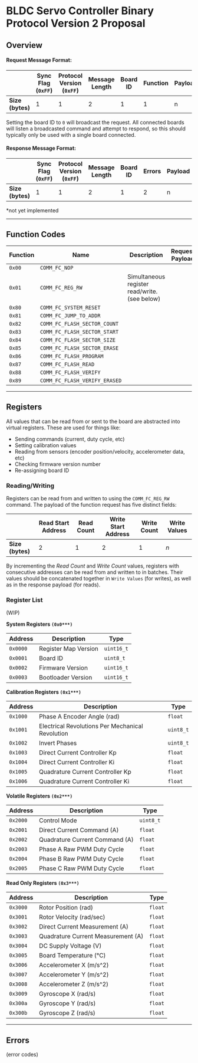 # BLDC Servo Controller Binary Protocol Version 2 Proposal

## Overview

#### Request Message Format:

|  | Sync Flag (`0xFF`) | Protocol Version (`0xFF`) | Message Length | Board ID | Function | Payload | CRC* |
|--------------|------------------|-------------------------|----------------|----------|---------------|-----------------|-----|
| **Size (bytes)** | 1 | 1 | 2 | 1 | 1 | n | 2 |

Setting the board ID to `0` will broadcast the request. All connected boards will listen a broadcasted command and attempt to respond, so this should typically only be used with a single board connected.

#### Response Message Format:

|  | Sync Flag (`0xFF`) | Protocol Version (`0xFF`) | Message Length | Board ID | Errors | Payload | CRC* |
|--------------|------------------|-------------------------|----------------|----------|--------|--------|-----|
| **Size (bytes)** | 1 | 1 | 2 | 1 | 2 | n | 2 |

\*not yet implemented

-------


## Function Codes

| Function | Name | Description | Request Payload | Response Payload |
|--------|-----------------------------|-------------------------------------------------------|-----------|---|
| `0x00` | `COMM_FC_NOP` |  |  |  |
| `0x01` | `COMM_FC_REG_RW` | Simultaneous register read/write. (see below) |  |  |
| `0x80` | `COMM_FC_SYSTEM_RESET` |  |  |  |
| `0x81` | `COMM_FC_JUMP_TO_ADDR` |  |  |  |
| `0x82` | `COMM_FC_FLASH_SECTOR_COUNT` |  |  |  |
| `0x83` | `COMM_FC_FLASH_SECTOR_START` |  |  |  |
| `0x84` | `COMM_FC_FLASH_SECTOR_SIZE` |  |  |  |
| `0x85` | `COMM_FC_FLASH_SECTOR_ERASE` |  |  |  |
| `0x86` | `COMM_FC_FLASH_PROGRAM` |  |  |  |
| `0x87` | `COMM_FC_FLASH_READ` |  |  |  |
| `0x88` | `COMM_FC_FLASH_VERIFY` |  |  |  |
| `0x89` | `COMM_FC_FLASH_VERIFY_ERASED` |  |  |  |


-------

## Registers

All values that can be read from or sent to the board are abstracted into virtual registers.
These are used for things like:
- Sending commands (current, duty cycle, etc)
- Setting calibration values
- Reading from sensors (encoder position/velocity, accelerometer data, etc)
- Checking firmware version number
- Re-assigning board ID

### Reading/Writing
Registers can be read from and written to using the `COMM_FC_REG_RW` command. The payload of the function request has five distinct fields:

|  | Read Start Address | Read Count | Write Start Address | Write Count | Write Values |
|------|------------|--------------------|-------------|---------------------|--------------|
| **Size (bytes)** | 2 | 1 | 2 | 1 | *n* |

By incrementing the *Read Count* and *Write Count* values, registers with consecutive addresses can be read from and written to in batches. Their values should be concatenated together in `Write Values` (for writes), as well as in the response payload (for reads).

### Register List

(WIP)

**System Registers `(0x0***)`**

| Address  | Description | Type |
|----------|---------------------------|---------|
| `0x0000` | Register Map Version | `uint16_t` |
| `0x0001` | Board ID | `uint8_t` |
| `0x0002` | Firmware Version | `uint16_t` |
| `0x0003` | Bootloader Version | `uint16_t` |

**Calibration Registers `(0x1***)`**

| Address  | Description | Type |
|----------|---------------------------|---------|
| `0x1000` | Phase A Encoder Angle (rad) | `float` |
| `0x1001` | Electrical Revolutions Per Mechanical Revolution | `uint8_t` |
| `0x1002` | Invert Phases | `uint8_t` |
| `0x1003` | Direct Current Controller Kp | `float` |
| `0x1004` | Direct Current Controller Ki | `float` |
| `0x1005` | Quadrature Current Controller Kp | `float` |
| `0x1006` | Quadrature Current Controller Ki | `float` |

**Volatile Registers `(0x2***)`**

| Address  | Description | Type |
|----------|---------------------------|---------|
| `0x2000` | Control Mode | `uint8_t` |
| `0x2001` | Direct Current Command (A) | `float` |
| `0x2002` | Quadrature Current Command (A) | `float` |
| `0x2003` | Phase A Raw PWM Duty Cycle | `float` |
| `0x2004` | Phase B Raw PWM Duty Cycle | `float` |
| `0x2005` | Phase C Raw PWM Duty Cycle | `float` |

**Read Only Registers `(0x3***)`**

| Address  | Description | Type |
|----------|---------------------------|---------|
| `0x3000` | Rotor Position (rad) | `float` |
| `0x3001` | Rotor Velocity (rad/sec) | `float` |
| `0x3002` | Direct Current Measurement (A) | `float` |
| `0x3003` | Quadrature Current Measurement (A) | `float` |
| `0x3004` | DC Supply Voltage (V) | `float` |
| `0x3005` | Board Temperature (°C) | `float` |
| `0x3006` | Accelerometer X (m/s^2) | `float` |
| `0x3007` | Accelerometer Y (m/s^2) | `float` |
| `0x3008` | Accelerometer Z (m/s^2) | `float` |
| `0x3009` | Gyroscope X (rad/s) | `float` |
| `0x300a` | Gyroscope Y (rad/s) | `float` |
| `0x300b` | Gyroscope Z (rad/s) | `float` |


-------

## Errors

(error codes)
